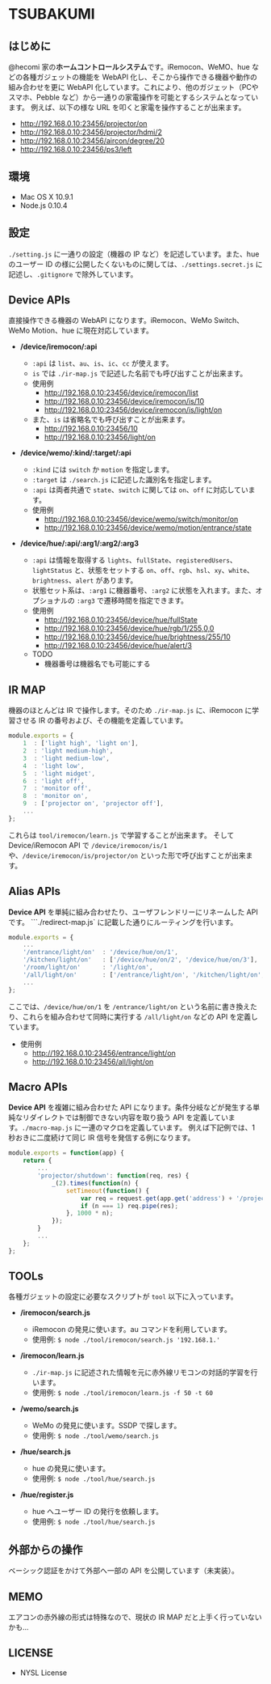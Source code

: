 TSUBAKUMI
=========

はじめに
--------
@hecomi 家の**ホームコントロールシステム**です。iRemocon、WeMO、hue などの各種ガジェットの機能を WebAPI 化し、そこから操作できる機器や動作の組み合わせを更に WebAPI 化しています。これにより、他のガジェット（PCやスマホ、Pebble など）から一通りの家電操作を可能とするシステムとなっています。
例えば、以下の様な URL を叩くと家電を操作することが出来ます。
* http://192.168.0.10:23456/projector/on
* http://192.168.0.10:23456/projector/hdmi/2
* http://192.168.0.10:23456/aircon/degree/20
* http://192.168.0.10:23456/ps3/left

環境
----
* Mac OS X 10.9.1
* Node.js 0.10.4

設定
----
`./setting.js` に一通りの設定（機器の IP など）を記述しています。また、hue のユーザー ID の様に公開したくないものに関しては、`./settings.secret.js` に記述し、`.gitignore` で除外しています。

Device APIs
-----------
直接操作できる機器の WebAPI になります。iRemocon、WeMo Switch、WeMo Motion、hue に現在対応しています。

* **/device/iremocon/:api**
	* `:api` は `list`、`au`、`is`、`ic`、`cc` が使えます。
	* `is` では `./ir-map.js` で記述した名前でも呼び出すことが出来ます。
	* 使用例
		* http://192.168.0.10:23456/device/iremocon/list
		* http://192.168.0.10:23456/device/iremocon/is/10
		* http://192.168.0.10:23456/device/iremocon/is/light/on
	* また、`is` は省略名でも呼び出すことが出来ます。
		* http://192.168.0.10:23456/10
		* http://192.168.0.10:23456/light/on

* **/device/wemo/:kind/:target/:api**
	* `:kind` には `switch` か `motion` を指定します。
	* `:target` は `./search.js` に記述した識別名を指定します。
	* `:api` は両者共通で `state`、`switch` に関しては `on`、`off` に対応しています。
	* 使用例
		* http://192.168.0.10:23456/device/wemo/switch/monitor/on
		* http://192.168.0.10:23456/device/wemo/motion/entrance/state

* **/device/hue/:api/:arg1/:arg2/:arg3**
	* `:api` は情報を取得する `lights`、`fullState`、`registeredUsers`、`lightStatus` と、状態をセットする `on`、`off`、`rgb`、`hsl`、`xy`、`white`、`brightness`、`alert` があります。
	* 状態セット系は、`:arg1` に機器番号、`:arg2` に状態を入れます。また、オプショナルの `:arg3` で遷移時間を指定できます。
	* 使用例
		* http://192.168.0.10:23456/device/hue/fullState
		* http://192.168.0.10:23456/device/hue/rgb/1/255,0,0
		* http://192.168.0.10:23456/device/hue/brightness/255/10
		* http://192.168.0.10:23456/device/hue/alert/3
	* TODO
		* 機器番号は機器名でも可能にする

IR MAP
------
機器のほとんどは IR で操作します。そのため `./ir-map.js` に、iRemocon に学習させる IR の番号および、その機能を定義しています。

```javascript
module.exports = {
	1  : ['light high', 'light on'],
	2  : 'light medium-high',
	3  : 'light medium-low',
	4  : 'light low',
	5  : 'light midget',
	6  : 'light off',
	7  : 'monitor off',
	8  : 'monitor on',
	9  : ['projector on', 'projector off'],
	...
};
```

これらは `tool/iremocon/learn.js` で学習することが出来ます。
そして Device/iRemocon API で `/device/iremocon/is/1` や、`/device/iremocon/is/projector/on` といった形で呼び出すことが出来ます。

Alias APIs
----------
**Device API** を単純に組み合わせたり、ユーザフレンドリーにリネームした API です。
```./redirect-map.js` に記載した通りにルーティングを行います。

```javascript
module.exports = {
	...
	'/entrance/light/on'  : '/device/hue/on/1',
	'/kitchen/light/on'   : ['/device/hue/on/2', '/device/hue/on/3'],
	'/room/light/on'      : '/light/on',
	'/all/light/on'       : ['/entrance/light/on', '/kitchen/light/on', '/room/light/on'],
	...
};
```

ここでは、`/device/hue/on/1` を `/entrance/light/on` という名前に書き換えたり、これらを組み合わせて同時に実行する `/all/light/on` などの API を定義しています。

* 使用例
	* http://192.168.0.10:23456/entrance/light/on
	* http://192.168.0.10:23456/all/light/on

Macro APIs
----------
**Device API** を複雑に組み合わせた API になります。条件分岐などが発生する単純なリダイレクトでは制御できない内容を取り扱う API を定義しています。`./macro-map.js` に一連のマクロを定義しています。
例えば下記例では、1 秒おきに二度続けて同じ IR 信号を発信する例になります。

```javascript
module.exports = function(app) {
	return {
		...
		'projector/shutdown': function(req, res) {
			_(2).times(function(n) {
				setTimeout(function() {
					var req = request.get(app.get('address') + '/projector/off');
					if (n === 1) req.pipe(res);
				}, 1000 * n);
			});
		}
		...
	};
};
```

TOOLs
-----
各種ガジェットの設定に必要なスクリプトが `tool` 以下に入っています。

* **/iremocon/search.js**
	* iRemocon の発見に使います。au コマンドを利用しています。
	* 使用例: `$ node ./tool/iremocon/search.js '192.168.1.'`

* **/iremocon/learn.js**
	* `./ir-map.js` に記述された情報を元に赤外線リモコンの対話的学習を行います。
	* 使用例: `$ node ./tool/iremocon/learn.js -f 50 -t 60`

* **/wemo/search.js**
	* WeMo の発見に使います。SSDP で探します。
	* 使用例: `$ node ./tool/wemo/search.js`

* **/hue/search.js**
	* hue の発見に使います。
	* 使用例: `$ node ./tool/hue/search.js`

* **/hue/register.js**
	* hue へユーザー ID の発行を依頼します。
	* 使用例: `$ node ./tool/hue/search.js`

外部からの操作
--------------
ベーシック認証をかけて外部へ一部の API を公開しています（未実装）。

MEMO
----
エアコンの赤外線の形式は特殊なので、現状の IR MAP だと上手く行っていないかも...

LICENSE
-------
* NYSL License
